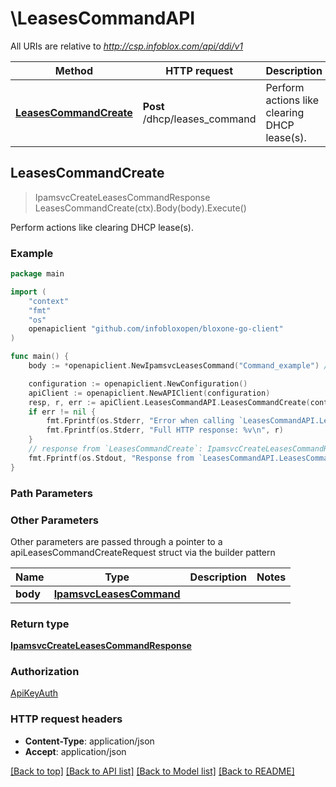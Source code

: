 # \LeasesCommandAPI

All URIs are relative to *http://csp.infoblox.com/api/ddi/v1*

Method | HTTP request | Description
------------- | ------------- | -------------
[**LeasesCommandCreate**](LeasesCommandAPI.md#LeasesCommandCreate) | **Post** /dhcp/leases_command | Perform actions like clearing DHCP lease(s).



## LeasesCommandCreate

> IpamsvcCreateLeasesCommandResponse LeasesCommandCreate(ctx).Body(body).Execute()

Perform actions like clearing DHCP lease(s).



### Example

```go
package main

import (
    "context"
    "fmt"
    "os"
    openapiclient "github.com/infobloxopen/bloxone-go-client"
)

func main() {
    body := *openapiclient.NewIpamsvcLeasesCommand("Command_example") // IpamsvcLeasesCommand | 

    configuration := openapiclient.NewConfiguration()
    apiClient := openapiclient.NewAPIClient(configuration)
    resp, r, err := apiClient.LeasesCommandAPI.LeasesCommandCreate(context.Background()).Body(body).Execute()
    if err != nil {
        fmt.Fprintf(os.Stderr, "Error when calling `LeasesCommandAPI.LeasesCommandCreate``: %v\n", err)
        fmt.Fprintf(os.Stderr, "Full HTTP response: %v\n", r)
    }
    // response from `LeasesCommandCreate`: IpamsvcCreateLeasesCommandResponse
    fmt.Fprintf(os.Stdout, "Response from `LeasesCommandAPI.LeasesCommandCreate`: %v\n", resp)
}
```

### Path Parameters



### Other Parameters

Other parameters are passed through a pointer to a apiLeasesCommandCreateRequest struct via the builder pattern


Name | Type | Description  | Notes
------------- | ------------- | ------------- | -------------
 **body** | [**IpamsvcLeasesCommand**](IpamsvcLeasesCommand.md) |  | 

### Return type

[**IpamsvcCreateLeasesCommandResponse**](IpamsvcCreateLeasesCommandResponse.md)

### Authorization

[ApiKeyAuth](../README.md#ApiKeyAuth)

### HTTP request headers

- **Content-Type**: application/json
- **Accept**: application/json

[[Back to top]](#) [[Back to API list]](../README.md#documentation-for-api-endpoints)
[[Back to Model list]](../README.md#documentation-for-models)
[[Back to README]](../README.md)

